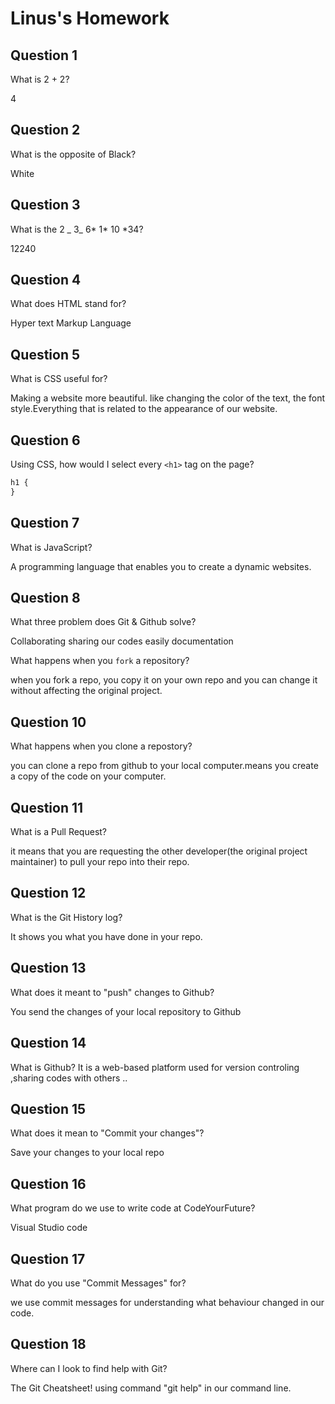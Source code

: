 # Linus's Homework

## Question 1

What is 2 + 2?

4

## Question 2

What is the opposite of Black?

White

## Question 3

What is the 2 _ 3_ 6* 1* 10 \*34?

12240

## Question 4

What does HTML stand for?

Hyper text Markup Language

## Question 5

What is CSS useful for?

Making a website more beautiful. like changing the color of the text, the font style.Everything that is related to the appearance of our website.

## Question 6

Using CSS, how would I select every `<h1>` tag on the page?

```css
h1 {
}
```

## Question 7

What is JavaScript?

A programming language that enables you to create a dynamic websites.

## Question 8

What three problem does Git & Github solve?

Collaborating
sharing our codes easily
documentation

What happens when you `fork` a repository?

when you fork a repo, you copy it on your own repo and you can change it without affecting the original project.

## Question 10

What happens when you clone a repostory?

you can clone a repo from github to your local computer.means you create a copy of the code on your computer.

## Question 11

What is a Pull Request?

it means that you are requesting the other developer(the original project maintainer) to pull your repo into their repo.

## Question 12

What is the Git History log?

It shows you what you have done in your repo.

## Question 13

What does it meant to "push" changes to Github?

You send the changes of your local repository to Github

## Question 14

What is Github?
It is a web-based platform used for version controling ,sharing codes with others ..

## Question 15

What does it mean to "Commit your changes"?

Save your changes to your local repo

## Question 16

What program do we use to write code at CodeYourFuture?

Visual Studio code

## Question 17

What do you use "Commit Messages" for?

we use commit messages for understanding what behaviour changed in our code.

## Question 18

Where can I look to find help with Git?

The Git Cheatsheet!
using command "git help" in our command line.

